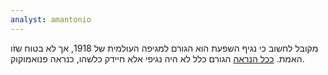 ```yaml
---
analyst: amantonio
---
```


מקובל לחשוב כי נגיף השפעת הוא הגורם למגיפה העולמית של 1918, אך לא בטוח שזו האמת. [ככל הנראה](http://www.reuters.com/article/us-flu-1918/flu-may-not-have-killed-most-in-1918-pandemic-idUSTRE5146PD20090205) הגורם כלל לא היה נגיפי אלא חיידק כלשהו, כנראה פנואמוקוק.
